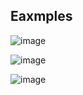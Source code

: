 **Eaxmples**
---

![image](https://github.com/rio-ke/workman/assets/88568938/7b4f3eb3-dfde-4336-8e24-2193eb42bc8a)

![image](https://github.com/rio-ke/workman/assets/88568938/32ffee42-737e-469b-8e21-a2c1f169af85)

![image](https://github.com/rio-ke/workman/assets/88568938/16feba0f-3f94-4beb-8b42-eed5a8ddeddf)
